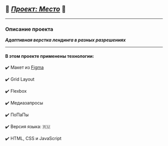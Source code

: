 ## :steam_locomotive: [***Проект: Место***](https://andreyrazumov.github.io/mesto-project/ "Проект: Место") :steam_locomotive:
____

### Описание проекта

***Адаптивная верстка лендинга в разных разрешениях***
____
#### В этом проекте применены технологии:

:heavy_check_mark: Макет из [Figma](https://www.figma.com/file/bjyvbKKJN2naO0ucURl2Z0/JavaScript.-Sprint-5?node-id=0%3A1)

:heavy_check_mark: Grid Layout

:heavy_check_mark: Flexbox

:heavy_check_mark: Медиазапросы

:heavy_check_mark: ПоПаПы

:heavy_check_mark: Версия языка: :ru:

:heavy_check_mark:  HTML, CSS и JavaScript
